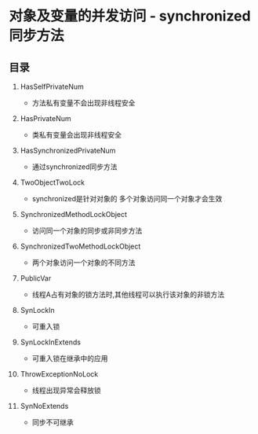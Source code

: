 # 对象及变量的并发访问 - synchronized同步方法

## 目录
1. HasSelfPrivateNum

    - 方法私有变量不会出现非线程安全

2. HasPrivateNum

    - 类私有变量会出现非线程安全

3. HasSynchronizedPrivateNum

    - 通过synchronized同步方法

4. TwoObjectTwoLock

    - synchronized是针对对象的 多个对象访问同一个对象才会生效

5. SynchronizedMethodLockObject

    - 访问同一个对象的同步或非同步方法
    
6. SynchronizedTwoMethodLockObject

    - 两个对象访问一个对象的不同方法 
    
7. PublicVar

    - 线程A占有对象的锁方法时,其他线程可以执行该对象的非锁方法
    
8. SynLockIn

    - 可重入锁
    
9. SynLockInExtends

    - 可重入锁在继承中的应用
    
10. ThrowExceptionNoLock

    - 线程出现异常会释放锁
    
11. SynNoExtends

     - 同步不可继承

